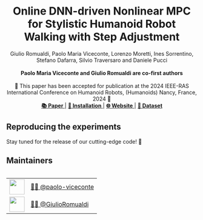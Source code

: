 <h1 align="center">
Online DNN-driven Nonlinear MPC for Stylistic Humanoid Robot Walking with Step Adjustment
</h1>

<div align="center">
Giulio Romualdi, Paolo Maria Viceconte, Lorenzo Moretti, Ines Sorrentino, Stefano Dafarra, Silvio Traversaro and Daniele Pucci <br> <br>
<b>Paolo Maria Viceconte and Giulio Romualdi are co-first authors</b>
</div>

<br>


<div align="center">
    📅 This paper has been accepted for publication at the 2024 IEEE-RAS International Conference on Humanoid Robots, (Humanoids) Nancy, France, 2024
 🤖
</div>
 
<div align="center">
   <a href="https://arxiv.org/abs/2410.07849"><b>📚 Paper</b> </a>  |    <a href="#reproducing-the-experiments"><b>🔧 Installation</b> </a> | <a href="https://sites.google.com/view/dnn-mpc-walking/home-page"><b>🌐 Website</b> </a>  | <a href="https://huggingface.co/datasets/ami-iit/paper_romualdi_viceconte_2024_humanoids_dnn-mpc-walking_dataset"><b>📂 Dataset</b></a> 
</div>


## Reproducing the experiments

<p>Stay tuned for the release of our cutting-edge code! 🚀</p>

## Maintainers

<table align="left">
    <tr>
        <td><a href="https://github.com/paolo-viceconte"><img src="https://github.com/paolo-viceconte.png" width="40"></a></td>
        <td><a href="https://github.com/paolo-viceconte">👨‍💻 @paolo-viceconte</a></td>
    </tr>
    <tr>
        <td><a href="https://github.com/GiulioRomualdi"><img src="https://github.com/GiulioRomualdi.png" width="40"></a></td>
        <td><a href="https://github.com/GiulioRomualdi">👨‍💻 @GiulioRomualdi</a></td>
    </tr>
</table>
